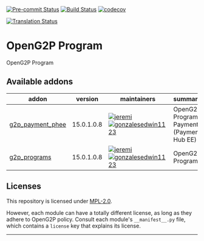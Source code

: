 
<!-- /!\ Non OCA Context : Set here the badge of your runbot / runboat instance. -->
[![Pre-commit Status](https://github.com/openg2p/openg2p-program/actions/workflows/pre-commit.yml/badge.svg?branch=15.0)](https://github.com/openg2p/openg2p-program/actions/workflows/pre-commit.yml?query=branch%3A15.0)
[![Build Status](https://github.com/openg2p/openg2p-program/actions/workflows/test.yml/badge.svg?branch=15.0)](https://github.com/openg2p/openg2p-program/actions/workflows/test.yml?query=branch%3A15.0)
[![codecov](https://codecov.io/gh/openg2p/openg2p-program/branch/15.0/graph/badge.svg)](https://codecov.io/gh/openg2p/openg2p-program)
<!-- /!\ Non OCA Context : Set here the badge of your translation instance. -->
[![Translation Status](https://translate.openspp.org/widgets/openg2p/-/svg-badge.svg)](https://translate.openspp.org/engage/openg2p/?utm_source=widget)

<!-- /!\ do not modify above this line -->

# OpenG2P Program

OpenG2P Program

<!-- /!\ do not modify below this line -->

<!-- prettier-ignore-start -->

[//]: # (addons)

Available addons
----------------
addon | version | maintainers | summary
--- | --- | --- | ---
[g2p_payment_phee](g2p_payment_phee/) | 15.0.1.0.8 | [![jeremi](https://github.com/jeremi.png?size=30px)](https://github.com/jeremi) [![gonzalesedwin1123](https://github.com/gonzalesedwin1123.png?size=30px)](https://github.com/gonzalesedwin1123) | OpenG2P Program Payment (Payment Hub EE)
[g2p_programs](g2p_programs/) | 15.0.1.0.8 | [![jeremi](https://github.com/jeremi.png?size=30px)](https://github.com/jeremi) [![gonzalesedwin1123](https://github.com/gonzalesedwin1123.png?size=30px)](https://github.com/gonzalesedwin1123) | OpenG2P Programs

[//]: # (end addons)

<!-- prettier-ignore-end -->

## Licenses

This repository is licensed under [MPL-2.0](LICENSE).

However, each module can have a totally different license, as long as they adhere to OpenG2P
policy. Consult each module's `__manifest__.py` file, which contains a `license` key
that explains its license.

----
<!-- /!\ Non OCA Context : Set here the full description of your organization. -->
